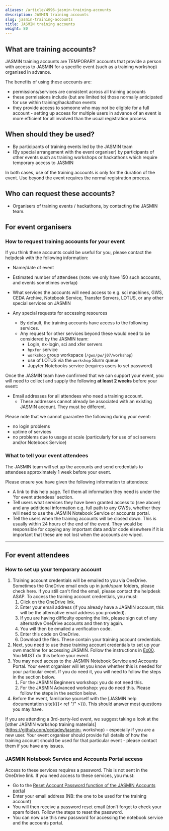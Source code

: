 ```yaml
---
aliases: /article/4996-jasmin-training-accounts
description: JASMIN training accounts
slug: jasmin-training-accounts
title: JASMIN training accounts
weight: 80
---
```


## What are training accounts?

JASMIN training accounts are TEMPORARY accounts that provide a person with
access to JASMIN for a specific event (such as a training workshop) organised
in advance.

The benefits of using these accounts are:

- permissions/services are consistent across all training accounts 
- these permissions include (but are limited to) those normally anticipated for use within training/hackathon events
- they provide access to someone who may not be eligible for a full account - setting up access for multiple users in advance of an event is more efficient for all involved than the usual registration process

## When should they be used?

- By participants of training events led by the JASMIN team
- (By special arrangement with the event organiser) by participants of other events such as training workshops or hackathons which require temporary access to JASMIN

In both cases, use of the training accounts is only for the duration of the
event. Use beyond the event requires the normal registration process.

## Who can request these accounts?

- Organisers of training events / hackathons, by contacting the JASMIN team.

## For event organisers

### How to request training accounts for your event

If you think these accounts could be useful for you, please contact the
helpdesk with the following information:

- Name/date of event 
- Estimated number of attendees (note: we only have 150 such accounts, and events sometimes overlap)
- What services the accounts will need access to e.g. sci machines, GWS, CEDA Archive, Notebook Service, Transfer Servers, LOTUS, or any other special services on JASMIN 

- Any special requests for accessing resources
  - By default, the training accounts have access to the following services. 
  - Any request for other services beyond these would need to be considered by the JASMIN team: 
    - Login, nx-login, sci and xfer servers
    - `hpxfer` service
    - `workshop` group workspace (`/gws/pw/j07/workshop`)
    - use of LOTUS via the `workshop` Slurm queue
    - Jupyter Notebooks service (requires users to set password)

Once the JASMIN team have confirmed that we can support your event, you will
need to collect and supply the following **at least 2 weeks** before your
event:

- Email addresses for all attendees who need a training account. 
  - These addresses cannot already be associated with an existing JASMIN account. They must be different.

Please note that we cannot guarantee the following during your event:

- no login problems
- uptime of services
- no problems due to usage at scale (particularly for use of sci servers and/or Notebook Service)

### What to tell your event attendees

The JASMIN team will set up the accounts and send credentials to attendees
approximately 1 week before your event.

Please ensure you have given the following information to attendees:

- A link to this help page. Tell them all information they need is under the 'for event attendees' section.
- Tell users what services they have been granted access to (see above) and any additional information e.g. full path to any GWSs, whether they will need to use the JASMIN Notebook Service or accounts portal. 
- Tell the users when the training accounts will be closed down. This is usually within 24 hours of the end of the event. They would be responsible for copying any important data and/or code elsewhere if it is important that these are not lost when the accounts are wiped.

***

## For event attendees

### How to set up your temporary account

1. Training account credentials will be emailed to you via OneDrive. Sometimes the OneDrive email ends up in junk/spam folders, please check here. If you still can't find the email, please contact the helpdesk ASAP. To access the training account credentials, you must: 
    1. Click on the OneDrive link.
    1. Enter your email address (if you already have a JASMIN account, this will be the alternative email address you provided). 
    1. If you are having difficulty opening the link, please sign out of any alternative OneDrive accounts and then try again. 
    1. You will then be emailed a verification code. 
    1. Enter this code on OneDrive.
    1. Download the files. These contain your training account credentials. 
1. Next, you need to use these training account credentials to set up your own machine for accessing JASMIN. Follow the instructions in [Ex00](https://github.com/cedadev/jasmin-workshop/tree/master/exercises/ex00). You MUST do this before your event. 
1. You may need access to the JASMIN Notebook Service and Accounts Portal. Your event organiser will let you know whether this is needed for your particular event. If you do need it, you will need to follow the steps in the section below. 
    1. For the JASMIN Beginners workshop: you do not need this. 
    1. For the JASMIN Advanced workshop: you do need this. Please follow the steps in the section below. 
1. Before the event, familiarise yourself with the [JASMIN help documentation site]({{< ref "/" >}}). This should answer most questions you may have. 

If you are attending a 3rd-party-led event, we suggest taking a look at the
[other JASMIN workshop training materials](https://github.com/cedadev/jasmin-
workshop) \- especially if you are a new user. Your event organiser should
provide full details of how the training account should be used for that
particular event - please contact them if you have any issues.

### JASMIN Notebook Service and Accounts Portal access

Access to these services requires a password. This is not sent in the OneDrive
link. If you need access to these services, you must:

  * Go to the [Reset Account Password function of the JASMIN Accounts portal](https://accounts.jasmin.ac.uk/account/password_reset/)
  * Enter your email address (NB: the one to be used for the training account)
  * You will then receive a password reset email (don’t forget to check your spam folder). Follow the steps to reset the password. 
  * You can now use this new password for accessing the notebook service and the accounts portal.
